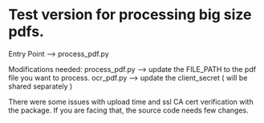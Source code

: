 # Test version for processing big size pdfs.

Entry Point --> process_pdf.py

Modifications needed:
process_pdf.py --> update the FILE_PATH to the pdf file you want to process.
ocr_pdf.py --> update the client_secret ( will be shared separately )


There were some issues with upload time and ssl CA cert verification with the package. If you are facing that, the source code needs few changes.
